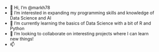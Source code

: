 - 👋 Hi, I’m @markh78
- 👀 I’m interested in expanding my programming skills and knowledge of Data Science and AI
- 🌱 I’m currently learning the basics of Data Science with a bit of R and Python
- 💞️ I’m looking to collaborate on interesting projects where I can learn new things!
- 📫 

<!---
markh78/markh78 is a ✨ special ✨ repository because its `README.md` (this file) appears on your GitHub profile.
You can click the Preview link to take a look at your changes.
--->
